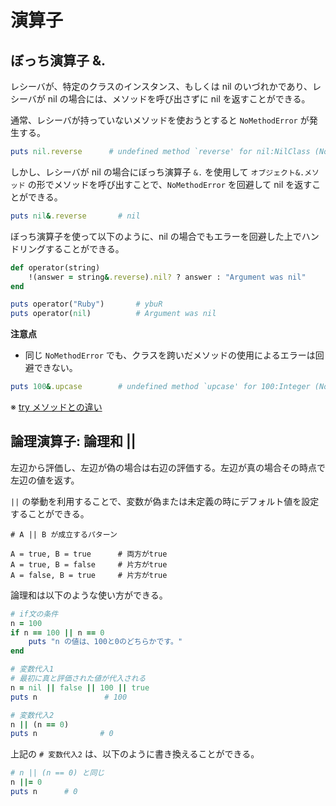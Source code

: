 # 演算子

## ぼっち演算子 &.

レシーバが、特定のクラスのインスタンス、もしくは nil のいづれかであり、レシーバが nil の場合には、メソッドを呼び出さずに nil を返すことができる。

通常、レシーバが持っていないメソッドを使おうとすると `NoMethodError` が発生する。

```ruby
puts nil.reverse      # undefined method `reverse' for nil:NilClass (NoMethodError)
```

しかし、レシーバが nil の場合にぼっち演算子 `&.` を使用して `オブジェクト&.メソッド` の形でメソッドを呼び出すことで、`NoMethodError` を回避して nil を返すことができる。

```ruby
puts nil&.reverse       # nil
```

ぼっち演算子を使って以下のように、nil の場合でもエラーを回避した上でハンドリングすることができる。

```ruby
def operator(string)
    !(answer = string&.reverse).nil? ? answer : "Argument was nil"
end

puts operator("Ruby")       # ybuR
puts operator(nil)          # Argument was nil
```

**注意点**

- 同じ `NoMethodError` でも、クラスを跨いだメソッドの使用によるエラーは回避できない。

```ruby
puts 100&.upcase        # undefined method `upcase' for 100:Integer (NoMethodError)
```

※ [try メソッドとの違い](https://github.com/DaisukeKarasawa/ruby-memo/tree/main/try)

## 論理演算子: 論理和 ||

左辺から評価し、左辺が偽の場合は右辺の評価する。左辺が真の場合その時点で左辺の値を返す。

`||` の挙動を利用することで、変数が偽または未定義の時にデフォルト値を設定することができる。

```
# A || B が成立するパターン

A = true, B = true      # 両方がtrue
A = true, B = false     # 片方がtrue
A = false, B = true     # 片方がtrue
```

論理和は以下のような使い方ができる。

```ruby
# if文の条件
n = 100
if n == 100 || n == 0
    puts "n の値は、100と0のどちらかです。"
end

# 変数代入1
# 最初に真と評価された値が代入される
n = nil || false || 100 || true
puts n               # 100

# 変数代入2
n || (n == 0)
puts n              # 0
```

上記の `# 変数代入2` は、以下のように書き換えることができる。

```ruby
# n || (n == 0) と同じ
n ||= 0
puts n      # 0
```
